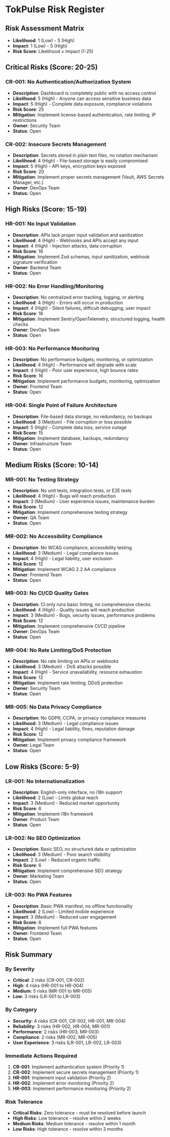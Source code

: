 # TokPulse Risk Register

## Risk Assessment Matrix
- **Likelihood**: 1 (Low) - 5 (High)
- **Impact**: 1 (Low) - 5 (High)
- **Risk Score**: Likelihood × Impact (1-25)

## Critical Risks (Score: 20-25)

### CR-001: No Authentication/Authorization System
- **Description**: Dashboard is completely public with no access control
- **Likelihood**: 5 (High) - Anyone can access sensitive business data
- **Impact**: 5 (High) - Complete data exposure, compliance violations
- **Risk Score**: 25
- **Mitigation**: Implement license-based authentication, rate limiting, IP restrictions
- **Owner**: Security Team
- **Status**: Open

### CR-002: Insecure Secrets Management
- **Description**: Secrets stored in plain text files, no rotation mechanism
- **Likelihood**: 4 (High) - File-based storage is easily compromised
- **Impact**: 5 (High) - API keys, encryption keys exposed
- **Risk Score**: 20
- **Mitigation**: Implement proper secrets management (Vault, AWS Secrets Manager, etc.)
- **Owner**: DevOps Team
- **Status**: Open

## High Risks (Score: 15-19)

### HR-001: No Input Validation
- **Description**: APIs lack proper input validation and sanitization
- **Likelihood**: 4 (High) - Webhooks and APIs accept any input
- **Impact**: 4 (High) - Injection attacks, data corruption
- **Risk Score**: 16
- **Mitigation**: Implement Zod schemas, input sanitization, webhook signature verification
- **Owner**: Backend Team
- **Status**: Open

### HR-002: No Error Handling/Monitoring
- **Description**: No centralized error tracking, logging, or alerting
- **Likelihood**: 4 (High) - Errors will occur in production
- **Impact**: 4 (High) - Silent failures, difficult debugging, user impact
- **Risk Score**: 16
- **Mitigation**: Implement Sentry/OpenTelemetry, structured logging, health checks
- **Owner**: DevOps Team
- **Status**: Open

### HR-003: No Performance Monitoring
- **Description**: No performance budgets, monitoring, or optimization
- **Likelihood**: 4 (High) - Performance will degrade with scale
- **Impact**: 4 (High) - Poor user experience, high bounce rates
- **Risk Score**: 16
- **Mitigation**: Implement performance budgets, monitoring, optimization
- **Owner**: Frontend Team
- **Status**: Open

### HR-004: Single Point of Failure Architecture
- **Description**: File-based data storage, no redundancy, no backups
- **Likelihood**: 3 (Medium) - File corruption or loss possible
- **Impact**: 5 (High) - Complete data loss, service outage
- **Risk Score**: 15
- **Mitigation**: Implement database, backups, redundancy
- **Owner**: Infrastructure Team
- **Status**: Open

## Medium Risks (Score: 10-14)

### MR-001: No Testing Strategy
- **Description**: No unit tests, integration tests, or E2E tests
- **Likelihood**: 4 (High) - Bugs will reach production
- **Impact**: 3 (Medium) - User experience issues, maintenance burden
- **Risk Score**: 12
- **Mitigation**: Implement comprehensive testing strategy
- **Owner**: QA Team
- **Status**: Open

### MR-002: No Accessibility Compliance
- **Description**: No WCAG compliance, accessibility testing
- **Likelihood**: 3 (Medium) - Legal compliance issues
- **Impact**: 4 (High) - Legal liability, user exclusion
- **Risk Score**: 12
- **Mitigation**: Implement WCAG 2.2 AA compliance
- **Owner**: Frontend Team
- **Status**: Open

### MR-003: No CI/CD Quality Gates
- **Description**: CI only runs basic linting, no comprehensive checks
- **Likelihood**: 4 (High) - Quality issues will reach production
- **Impact**: 3 (Medium) - Bugs, security issues, performance problems
- **Risk Score**: 12
- **Mitigation**: Implement comprehensive CI/CD pipeline
- **Owner**: DevOps Team
- **Status**: Open

### MR-004: No Rate Limiting/DoS Protection
- **Description**: No rate limiting on APIs or webhooks
- **Likelihood**: 3 (Medium) - DoS attacks possible
- **Impact**: 4 (High) - Service unavailability, resource exhaustion
- **Risk Score**: 12
- **Mitigation**: Implement rate limiting, DDoS protection
- **Owner**: Security Team
- **Status**: Open

### MR-005: No Data Privacy Compliance
- **Description**: No GDPR, CCPA, or privacy compliance measures
- **Likelihood**: 3 (Medium) - Legal compliance issues
- **Impact**: 4 (High) - Legal liability, fines, reputation damage
- **Risk Score**: 12
- **Mitigation**: Implement privacy compliance framework
- **Owner**: Legal Team
- **Status**: Open

## Low Risks (Score: 5-9)

### LR-001: No Internationalization
- **Description**: English-only interface, no i18n support
- **Likelihood**: 2 (Low) - Limits global reach
- **Impact**: 3 (Medium) - Reduced market opportunity
- **Risk Score**: 6
- **Mitigation**: Implement i18n framework
- **Owner**: Product Team
- **Status**: Open

### LR-002: No SEO Optimization
- **Description**: Basic SEO, no structured data or optimization
- **Likelihood**: 3 (Medium) - Poor search visibility
- **Impact**: 2 (Low) - Reduced organic traffic
- **Risk Score**: 6
- **Mitigation**: Implement comprehensive SEO strategy
- **Owner**: Marketing Team
- **Status**: Open

### LR-003: No PWA Features
- **Description**: Basic PWA manifest, no offline functionality
- **Likelihood**: 2 (Low) - Limited mobile experience
- **Impact**: 3 (Medium) - Reduced user engagement
- **Risk Score**: 6
- **Mitigation**: Implement full PWA features
- **Owner**: Frontend Team
- **Status**: Open

## Risk Summary

### By Severity
- **Critical**: 2 risks (CR-001, CR-002)
- **High**: 4 risks (HR-001 to HR-004)
- **Medium**: 5 risks (MR-001 to MR-005)
- **Low**: 3 risks (LR-001 to LR-003)

### By Category
- **Security**: 4 risks (CR-001, CR-002, HR-001, MR-004)
- **Reliability**: 3 risks (HR-002, HR-004, MR-001)
- **Performance**: 2 risks (HR-003, MR-003)
- **Compliance**: 2 risks (MR-002, MR-005)
- **User Experience**: 3 risks (LR-001, LR-002, LR-003)

### Immediate Actions Required
1. **CR-001**: Implement authentication system (Priority 1)
2. **CR-002**: Implement secure secrets management (Priority 1)
3. **HR-001**: Implement input validation (Priority 2)
4. **HR-002**: Implement error monitoring (Priority 2)
5. **HR-003**: Implement performance monitoring (Priority 2)

### Risk Tolerance
- **Critical Risks**: Zero tolerance - must be resolved before launch
- **High Risks**: Low tolerance - resolve within 2 weeks
- **Medium Risks**: Medium tolerance - resolve within 1 month
- **Low Risks**: High tolerance - resolve within 3 months